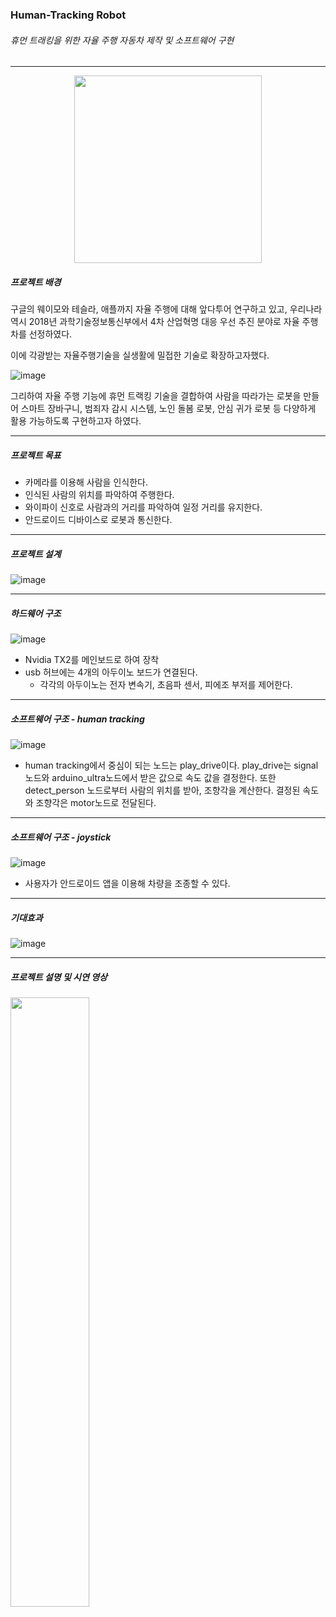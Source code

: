 ### Human-Tracking Robot ###

###### 휴먼 트래킹을 위한 자율 주행 자동차 제작 및 소프트웨어 구현 ######

***


<center><img src="https://user-images.githubusercontent.com/48851895/122412858-e2c27f80-cfc0-11eb-918c-3d76da6aaa9f.png" width="300" height="300"></center>




##### 프로젝트 배경 #####

구글의 웨이모와 테슬라, 애플까지 자율 주행에 대해 앞다투어 연구하고 있고, 우리나라 역시 2018년 과학기술정보통신부에서 4차 산업혁명 대응 우선 추진 분야로 자율 주행차를 선정하였다.

이에 각광받는 자율주행기술을 실생활에 밀접한 기술로 확장하고자했다.


![image](https://user-images.githubusercontent.com/48851895/122413504-63817b80-cfc1-11eb-92b7-bce9c1036e66.png)



그리하여 자율 주행 기능에 휴먼 트랙킹 기술을 결합하여 사람을 따라가는 로봇을 만들어 스마트 장바구니, 범죄자 감시 시스템, 노인 돌봄 로봇, 안심 귀가 로봇 등 다양하게 활용 가능하도록 구현하고자 하였다.


***


##### 프로젝트 목표 #####

- 카메라를 이용해 사람을 인식한다.
- 인식된 사람의 위치를 파악하여 주행한다.
- 와이파이 신호로 사람과의 거리를 파악하여 일정 거리를 유지한다.
- 안드로이드 디바이스로 로봇과 통신한다.

***


##### 프로젝트 설계 #####


![image](https://user-images.githubusercontent.com/48851895/122413562-6f6d3d80-cfc1-11eb-87d9-14f657c7ed72.png)


***


##### 하드웨어 구조 #####

![image](https://user-images.githubusercontent.com/48851895/122439808-ed880f00-cfd6-11eb-947e-e7d19616e507.png)
- Nvidia TX2를 메인보드로 하여 장착
- usb 허브에는 4개의 아두이노 보드가 연결된다.
   - 각각의 아두이노는 전자 변속기, 초음파 센서, 피에조 부저를 제어한다.


***


##### 소프트웨어 구조 - human tracking #####

![image](https://user-images.githubusercontent.com/48851895/122440262-5a030e00-cfd7-11eb-976e-291bffd1ea3b.png)



- human tracking에서 중심이 되는 노드는 play_drive이다. play_drive는 signal노드와 arduino_ultra노드에서 받은 값으로 속도 값을 결정한다. 또한 detect_person 노드로부터 사람의 위치를 받아, 조향각을 계산한다.
결정된 속도와 조향각은 motor노드로 전달된다.


***


##### 소프트웨어 구조 - joystick #####

![image](https://user-images.githubusercontent.com/48851895/122443863-f11d9500-cfda-11eb-8a24-dc4166817215.png)

- 사용자가 안드로이드 앱을 이용해 차량을 조종할 수 있다.


***


##### 기대효과 #####

![image](https://user-images.githubusercontent.com/67852426/122441086-2aa0d100-cfd8-11eb-9208-85af0f767587.png)


***


##### 프로젝트 설명 및 시연 영상 #####

[<img src="https://user-images.githubusercontent.com/67852426/122442708-d0087480-cfd9-11eb-89da-965ae0c7545c.png" width="50%">](https://youtu.be/GPuxQT72S8g)

